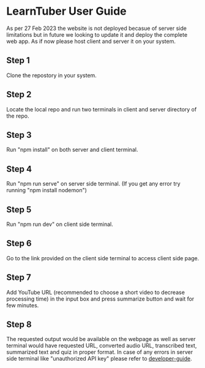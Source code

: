 # LearnTuber User Guide

As per 27 Feb 2023 the website is not deployed becasue of server side limitations but in future we looking to update it and deploy the complete web app.
As if now please host client and server it on your system.

## Step 1

Clone the repostory in your system.

## Step 2

Locate the local repo and run two terminals in client and server directory of the repo.

## Step 3

Run "npm install" on both server and client terminal.

## Step 4

Run "npm run serve" on server side terminal. (If you get any error try running "npm install nodemon")

## Step 5

Run "npm run dev" on client side terminal.

## Step 6

Go to the link provided on the client side terminal to access client side page.

## Step 7

Add YouTube URL (recommended to choose a short video to decrease processing time) in the input box and press summarize button and wait for few minutes.

## Step 8

The requested output would be available on the webpage as well as server terminal would have requested URL, converted audio URL, transcribed text, summarized text and quiz in proper format.
In case of any errors in server side terminal like "unauthorized API key" please refer to [developer-guide](https://github.com/NirbhaySirsikar/LearnTuber/blob/main/developer-guide.md).

